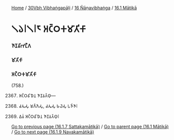 
[Home](/) / [30Vbh Vibhaṅgapāḷi](/tipitaka/30Vbh.md) / [16 Ñāṇavibhaṅga](/tipitaka/30Vbh/16.md) / [16.1 Mātikā](/tipitaka/30Vbh/16/16.1.md)

# 𑁧𑁬𑁇𑁧𑁇𑁮 𑀅𑀝𑁆𑀞𑀓𑀫𑀸𑀢𑀺𑀓𑀸

### 𑀜𑀸𑀡𑀯𑀺𑀪𑀗𑁆𑀕

### 𑀫𑀸𑀢𑀺𑀓𑀸

### 𑀅𑀝𑁆𑀞𑀓𑀫𑀸𑀢𑀺𑀓𑀸

(758.)

2367. 𑀅𑀝𑁆𑀞𑀯𑀺𑀥𑁂𑀦 𑀜𑀸𑀡𑀯𑀢𑁆𑀣𑀼—

2368. 𑀘𑀢𑀽𑀲𑀼 𑀫𑀕𑁆𑀕𑁂𑀲𑀼, 𑀘𑀢𑀽𑀲𑀼 𑀨𑀮𑁂𑀲𑀼 𑀧𑀜𑁆𑀜𑀸𑁇

2369. 𑀏𑀯𑀁 𑀅𑀝𑁆𑀞𑀯𑀺𑀥𑁂𑀦 𑀜𑀸𑀡𑀯𑀢𑁆𑀣𑀼𑁇

[Go to previous page (16.1.7 Sattakamātikā)](/tipitaka/30Vbh/16/16.1/16.1.7.md) / [Go to parent page (16.1 Mātikā)](/tipitaka/30Vbh/16/16.1.md) / [Go to next page (16.1.9 Navakamātikā)](/tipitaka/30Vbh/16/16.1/16.1.9.md)


